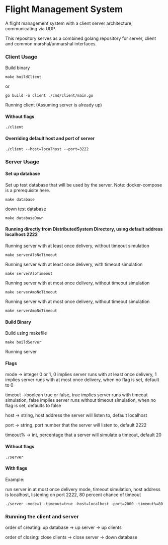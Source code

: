 # Flight Management System

A flight management system with a client server architecture, communicating via UDP.

This repository serves as a combined golang repository for server, client and common marshal/unmarshal interfaces.

### Client Usage

Build binary
```
make buildClient
```
or
```
go build -o client ./cmd/client/main.go
```

Running client (Assuming server is already up)
#### Without flags
```
./client
```

#### Overriding default host and port of server
```
./client --host=localhost --port=3222
```

### Server Usage

#### Set up database

Set up test database that will be used by the server. Note: docker-compose is a prerequisite here.
```
make database
```

down test database
```
make databaseDown
```
#### Running directly from DistributedSystem Directory, using default address localhost:2222

Running server with at least once delivery, without timeout simulation
```
make serverAloNoTimeout
```

Running server with at least once delivery, with timeout simulation
```
make serverAloTimeout
```

Running server with at most once delivery, without timeout simulation
```
make serverAmoNoTimeout
```

Running server with at most once delivery, without timeout simulation
```
make serverAmoNoTimeout
```

#### Build Binary

Build using makefile
```
make buildServer
```
Running server
#### Flags
mode -> integer 0 or 1, 0 implies server runs with at least once delivery, 1 implies server runs with at most once delivery, when no flag is set, default to 0

timeout ->boolean true or false, true implies server runs with timeout simulation, false implies server runs without timeout simulation, when no flag is set, defaults to false

host -> string, host address the server will listen to, default localhost

port -> string, port number that the server will listen to, default 2222

timeout% -> int, percentage that a server will simulate a timeout, default 20

#### Without flags
```
./server
```

#### With flags
Example:

run server in at most once delivery mode, timeout simulation, host address is localhost, listening on port 2222, 80 percent chance of timeout
```
./server -mode=1 -timeout=true -host=localhost -port=2000 -timeout%=80
```

### Running the client and server

order of creating: up database -> up server -> up clients

order of closing: close clients -> close server -> down database

